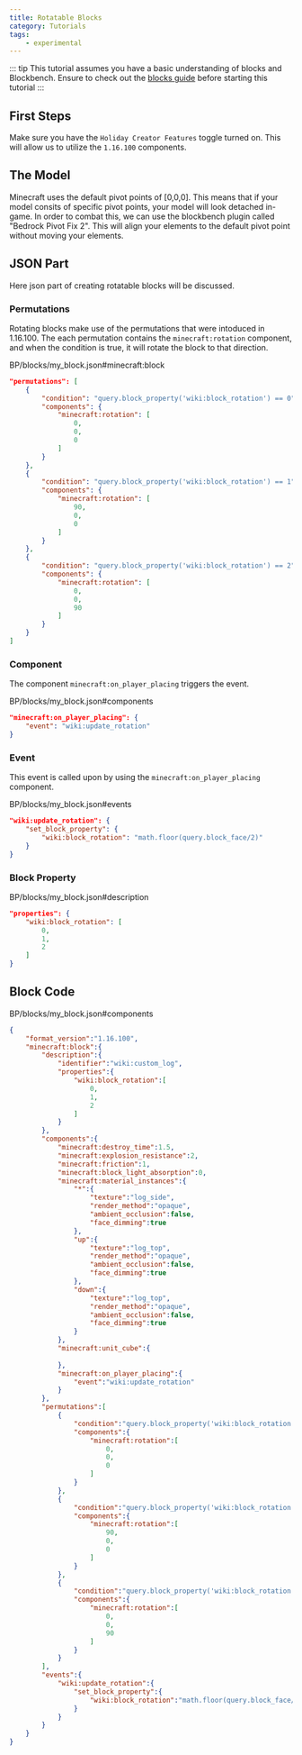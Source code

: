 ```yaml
---
title: Rotatable Blocks
category: Tutorials
tags:
    - experimental
---
```


::: tip
This tutorial assumes you have a basic understanding of blocks and Blockbench.
Ensure to check out the [blocks guide](/blocks/blocks-intro) before starting this tutorial
:::

## First Steps

Make sure you have the `Holiday Creator Features` toggle turned on. This will allow us to utilize the `1.16.100` components.

## The Model

Minecraft uses the default pivot points of [0,0,0]. This means that if your model consits of specific pivot points, your model will look detached in-game. In order to combat this, we can use the blockbench plugin called "Bedrock Pivot Fix 2". This will align your elements to the default pivot point without moving your elements.

## JSON Part

Here json part of creating rotatable blocks will be discussed.

### Permutations

Rotating blocks make use of the permutations that were intoduced in 1.16.100. The each permutation contains the `minecraft:rotation` component, and when the condition is true, it will rotate the block to that direction.

<CodeHeader>BP/blocks/my_block.json#minecraft:block</CodeHeader>

```json
"permutations": [
	{
		"condition": "query.block_property('wiki:block_rotation') == 0",
		"components": {
			"minecraft:rotation": [
				0,
				0,
				0
			]
		}
	},
	{
		"condition": "query.block_property('wiki:block_rotation') == 1",
		"components": {
			"minecraft:rotation": [
				90,
				0,
				0
			]
		}
	},
	{
		"condition": "query.block_property('wiki:block_rotation') == 2",
		"components": {
			"minecraft:rotation": [
				0,
				0,
				90
			]
		}
	}
]
```

### Component

The component `minecraft:on_player_placing` triggers the event.

<CodeHeader>BP/blocks/my_block.json#components</CodeHeader>

```json
"minecraft:on_player_placing": {
	"event": "wiki:update_rotation"
}
```

### Event

This event is called upon by using the `minecraft:on_player_placing` component.

<CodeHeader>BP/blocks/my_block.json#events</CodeHeader>

```json
"wiki:update_rotation": {
	"set_block_property": {
		"wiki:block_rotation": "math.floor(query.block_face/2)"
	}
}
```

### Block Property

<CodeHeader>BP/blocks/my_block.json#description</CodeHeader>

```json
"properties": {
	"wiki:block_rotation": [
		0,
		1,
		2
	]
}
```

## Block Code

<CodeHeader>BP/blocks/my_block.json#components</CodeHeader>

```json
{
    "format_version":"1.16.100",
    "minecraft:block":{
        "description":{
            "identifier":"wiki:custom_log",
            "properties":{
                "wiki:block_rotation":[
                    0,
                    1,
                    2
                ]
            }
        },
        "components":{
            "minecraft:destroy_time":1.5,
            "minecraft:explosion_resistance":2,
            "minecraft:friction":1,
            "minecraft:block_light_absorption":0,
            "minecraft:material_instances":{
                "*":{
                    "texture":"log_side",
                    "render_method":"opaque",
                    "ambient_occlusion":false,
                    "face_dimming":true
                },
                "up":{
                    "texture":"log_top",
                    "render_method":"opaque",
                    "ambient_occlusion":false,
                    "face_dimming":true
                },
                "down":{
                    "texture":"log_top",
                    "render_method":"opaque",
                    "ambient_occlusion":false,
                    "face_dimming":true
                }
            },
            "minecraft:unit_cube":{
                
            },
            "minecraft:on_player_placing":{
                "event":"wiki:update_rotation"
            }
        },
        "permutations":[
            {
                "condition":"query.block_property('wiki:block_rotation') == 0",
                "components":{
                    "minecraft:rotation":[
                        0,
                        0,
                        0
                    ]
                }
            },
            {
                "condition":"query.block_property('wiki:block_rotation') == 1",
                "components":{
                    "minecraft:rotation":[
                        90,
                        0,
                        0
                    ]
                }
            },
            {
                "condition":"query.block_property('wiki:block_rotation') == 2",
                "components":{
                    "minecraft:rotation":[
                        0,
                        0,
                        90
                    ]
                }
            }
        ],
        "events":{
            "wiki:update_rotation":{
                "set_block_property":{
                    "wiki:block_rotation":"math.floor(query.block_face/2)"
                }
            }
        }
    }
}
```